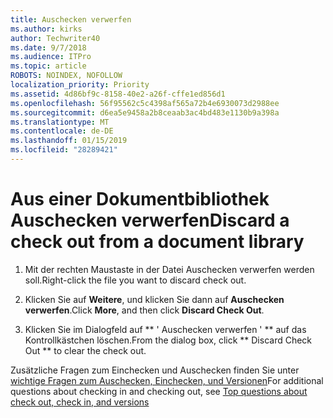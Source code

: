 ```yaml
---
title: Auschecken verwerfen
ms.author: kirks
author: Techwriter40
ms.date: 9/7/2018
ms.audience: ITPro
ms.topic: article
ROBOTS: NOINDEX, NOFOLLOW
localization_priority: Priority
ms.assetid: 4d86bf9c-8158-40e2-a26f-cffe1ed856d1
ms.openlocfilehash: 56f95562c5c4398af565a72b4e6930073d2988ee
ms.sourcegitcommit: d6ea5e9458a2b8ceaab3ac4bd483e1130b9a398a
ms.translationtype: MT
ms.contentlocale: de-DE
ms.lasthandoff: 01/15/2019
ms.locfileid: "28289421"
---
```

# <a name="discard-a-check-out-from-a-document-library"></a><span data-ttu-id="41176-102">Aus einer Dokumentbibliothek Auschecken verwerfen</span><span class="sxs-lookup"><span data-stu-id="41176-102">Discard a check out from a document library</span></span>

1. <span data-ttu-id="41176-103">Mit der rechten Maustaste in der Datei Auschecken verwerfen werden soll.</span><span class="sxs-lookup"><span data-stu-id="41176-103">Right-click the file you want to discard check out.</span></span>
    
2. <span data-ttu-id="41176-104">Klicken Sie auf **Weitere**, und klicken Sie dann auf **Auschecken verwerfen**.</span><span class="sxs-lookup"><span data-stu-id="41176-104">Click **More**, and then click **Discard Check Out**.</span></span> 
    
3. <span data-ttu-id="41176-105">Klicken Sie im Dialogfeld auf \*\* ' Auschecken verwerfen ' \*\* auf das Kontrollkästchen löschen.</span><span class="sxs-lookup"><span data-stu-id="41176-105">From the dialog box, click \*\* Discard Check Out \*\* to clear the check out.</span></span> 
    
<span data-ttu-id="41176-106">Zusätzliche Fragen zum Einchecken und Auschecken finden Sie unter [wichtige Fragen zum Auschecken, Einchecken, und Versionen](https://go.microsoft.com/fwlink/?linkid=2018786)</span><span class="sxs-lookup"><span data-stu-id="41176-106">For additional questions about checking in and checking out, see [Top questions about check out, check in, and versions](https://go.microsoft.com/fwlink/?linkid=2018786)</span></span>
  

